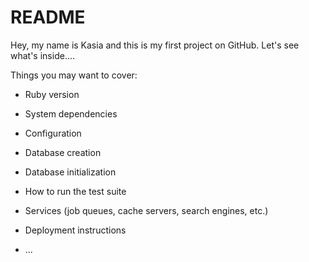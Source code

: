 # README

Hey, my name is Kasia and this is my first project on GitHub. Let's see what's inside....

Things you may want to cover:

* Ruby version

* System dependencies

* Configuration

* Database creation

* Database initialization

* How to run the test suite

* Services (job queues, cache servers, search engines, etc.)

* Deployment instructions

* ...

